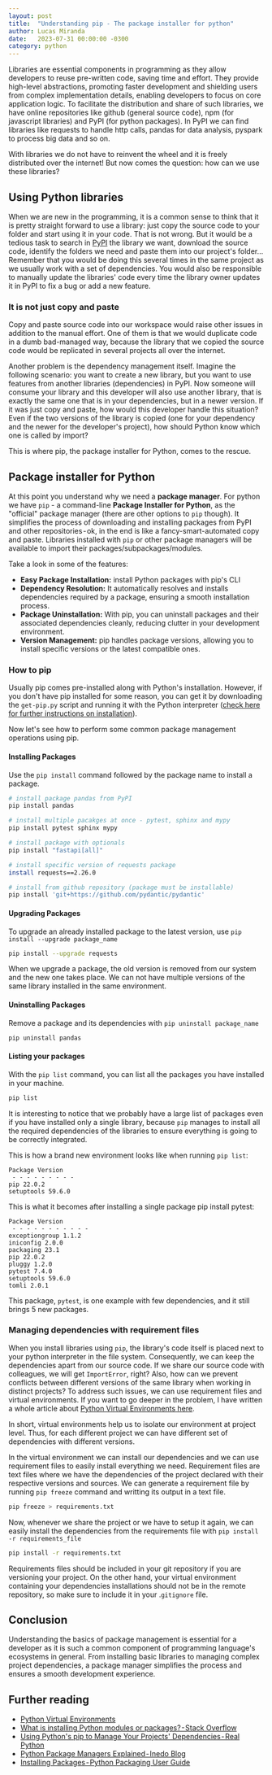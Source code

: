 ```yaml
---
layout: post
title:  "Understanding pip - The package installer for python"
author: Lucas Miranda
date:   2023-07-31 00:00:00 -0300
category: python
---
```


Libraries are essential components in programming as they allow developers to reuse pre-written code, saving time and effort. They provide high-level abstractions, promoting faster development and shielding users from complex implementation details, enabling developers to focus on core application logic. To facilitate the distribution and share of such libraries, we have online repositories like github (general source code), npm (for javascript libraries) and PyPI (for python packages). In PyPI we can find libraries like requests to handle http calls, pandas for data analysis, pyspark to process big data and so on.

With libraries we do not have to reinvent the wheel and it is freely distributed over the internet! But now comes the question: how can we use these libraries?

## Using Python libraries

When we are new in the programming, it is a common sense to think that it is pretty straight forward to use a library: just copy the source code to your folder and start using it in your code. That is not wrong. But it would be a tedious task to search in [PyPI](https://pypi.org/) the library we want, download the source code, identify the folders we need and paste them into our project's folder… Remember that you would be doing this several times in the same project as we usually work with a set of dependencies. You would also be responsible to manually update the libraries' code every time the library owner updates it in PyPI to fix a bug or add a new feature.

### It is not just copy and paste

Copy and paste source code into our workspace would raise other issues in addition to the manual effort. One of them is that we would duplicate code in a dumb bad-managed way, because the library that we copied the source code would be replicated in several projects all over the internet.

Another problem is the dependency management itself. Imagine the following scenario: you want to create a new library, but you want to use features from another libraries (dependencies) in PyPI. Now someone will consume your library and this developer will also use another library, that is exactly the same one that is in your dependencies, but in a newer version. If it was just copy and paste, how would this developer handle this situation? Even if the two versions of the library is copied (one for your dependency and the newer for the developer's project), how should Python know which one is called by import?

This is where pip, the package installer for Python, comes to the rescue.

## Package installer for Python

At this point you understand why we need a **package manager**. For python we have `pip` - a command-line **Package Installer for Python**, as the "official" package manager (there are other options to `pip` though). It simplifies the process of downloading and installing packages from PyPI and other repositories - ok, in the end is like a fancy-smart-automated copy and paste. Libraries installed with `pip` or other package managers will be available to import their packages/subpackages/modules.

Take a look in some of the features:

- **Easy Package Installation:** install Python packages with pip's CLI
- **Dependency Resolution:** It automatically resolves and installs dependencies required by a package, ensuring a smooth installation process.
- **Package Uninstallation:** With pip, you can uninstall packages and their associated dependencies cleanly, reducing clutter in your development environment.
- **Version Management:** pip handles package versions, allowing you to install specific versions or the latest compatible ones.

### How to pip

Usually pip comes pre-installed along with Python's installation. However, if you don't have pip installed for some reason, you can get it by downloading the `get-pip.py` script and running it with the Python interpreter ([check here for further instructions on installation](https://pip.pypa.io/en/stable/installation/)).

Now let's see how to perform some common package management operations using pip.

#### Installing Packages

Use the `pip install` command followed by the package name to install a package.
```bash
# install package pandas from PyPI
pip install pandas

# install multiple pacakges at once - pytest, sphinx and mypy
pip install pytest sphinx mypy

# install package with optionals
pip install "fastapi[all]"

# install specific version of requests package
install requests==2.26.0

# install from github repository (package must be installable)
pip install 'git+https://github.com/pydantic/pydantic'
```

#### Upgrading Packages

To upgrade an already installed package to the latest version, use `pip install --upgrade package_name`

```bash
pip install --upgrade requests
```

When we upgrade a package, the old version is removed from our system and the new one takes place. We can not have multiple versions of the same library installed in the same environment.

#### Uninstalling Packages

Remove a package and its dependencies with `pip uninstall package_name`

```bash
pip uninstall pandas
```

#### Listing your packages

With the `pip list` command, you can list all the packages you have installed in your machine.
```bash
pip list
```

It is interesting to notice that we probably have a large list of packages even if you have installed only a single library, because `pip` manages to install all the required dependencies of the libraries to ensure everything is going to be correctly integrated.

This is how a brand new environment looks like when running `pip list`:

```
Package Version
 - - - - - - - - -
pip 22.0.2
setuptools 59.6.0
```

This is what it becomes after installing a single package pip install pytest:

```
Package Version 
 - - - - - - - - - - - 
exceptiongroup 1.1.2
iniconfig 2.0.0
packaging 23.1
pip 22.0.2
pluggy 1.2.0
pytest 7.4.0
setuptools 59.6.0
tomli 2.0.1
```

This package, `pytest`, is one example with few dependencies, and it still brings 5 new packages.

### Managing dependencies with requirement files

When you install libraries using `pip`, the library's code itself is placed next to your python interpreter in the file system. Consequently, we can keep the dependencies apart from our source code. If we share our source code with colleagues, we will get `ImportError`, right? Also, how can we prevent conflicts between different versions of the same library when working in distinct projects? To address such issues, we can use requirement files and virtual environments. If you want to go deeper in the problem, I have written a whole article about [Python Virtual Environments here](https://medium.com/@pdx.lucasm/python-virtual-environments-18ee3e8d2c3f).

In short, virtual environments help us to isolate our environment at project level. Thus, for each different project we can have different set of dependencies with different versions.

In the virtual environment we can install our dependencies and we can use requirement files to easily install everything we need. Requirement files are text files where we have the dependencies of the project declared with their respective versions and sources. We can generate a requirement file by running `pip freeze` command and writting its output in a text file.

```bash
pip freeze > requirements.txt
```

Now, whenever we share the project or we have to setup it again, we can easily install the dependencies from the requirements file with `pip install -r requirements_file`

```bash
pip install -r requirements.txt
```

Requirements files should be included in your git repository if you are versioning your project. On the other hand, your virtual environment containing your dependencies installations should not be in the remote repository, so make sure to include it in your .`gitignore` file.

## Conclusion

Understanding the basics of package management is essential for a developer as it is such a common component of programming language's ecosystems in general. From installing basic libraries to managing complex project dependencies, a package manager simplifies the process and ensures a smooth development experience.

## Further reading

- [Python Virtual Environments](https://medium.com/@pdx.lucasm/python-virtual-environments-18ee3e8d2c3f)
- [What is installing Python modules or packages? - Stack Overflow](https://stackoverflow.com/questions/32551690/what-is-installing-python-modules-or-packages)
- [Using Python's pip to Manage Your Projects' Dependencies - Real Python](https://realpython.com/what-is-pip/)
- [Python Package Managers Explained - Inedo Blog](https://blog.inedo.com/python/managing-python-packages#:~:text=Pip%3A%20The%20Standard%20Package%20Manager,being%20accessible%20by%20all%20projects.)
- [Installing Packages - Python Packaging User Guide](https://packaging.python.org/en/latest/tutorials/installing-packages/)